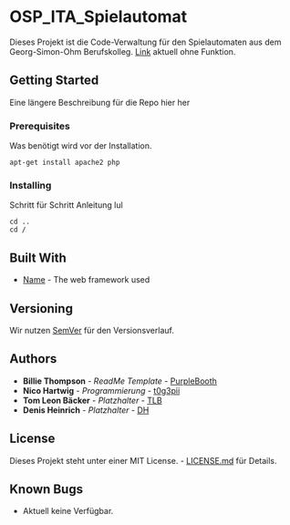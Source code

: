 # OSP_ITA_Spielautomat

Dieses Projekt ist die Code-Verwaltung für den Spielautomaten aus dem Georg-Simon-Ohm Berufskolleg. 
[Link](https://t0g3pii.de/OSP_ITA_Spielautomat) aktuell ohne Funktion.

## Getting Started

Eine längere Beschreibung für die Repo hier her

### Prerequisites

Was benötigt wird vor der Installation.

```
apt-get install apache2 php
```

### Installing

Schritt für Schritt Anleitung lul

```
cd ..
cd /
```

## Built With

* [Name](http://google.com) - The web framework used

## Versioning

Wir nutzen [SemVer](http://semver.org/) für den Versionsverlauf. 

## Authors

* **Billie Thompson** - *ReadMe Template* - [PurpleBooth](https://github.com/PurpleBooth)
* **Nico Hartwig** - *Programmierung* - [t0g3pii](https://github.com/t0g3pii)
* **Tom Leon Bäcker** - *Platzhalter* - [TLB](https://github.com/t0g3pii)
* **Denis Heinrich** - *Platzhalter* - [DH](https://github.com/t0g3pii)

## License

Dieses Projekt steht unter einer MIT License. - [LICENSE.md](LICENSE) für Details.

## Known Bugs

* Aktuell keine Verfügbar.
